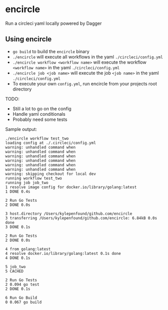 # encircle

Run a circleci yaml locally powered by Dagger

## Using encircle

- `go build` to build the `encircle` binary
- `./encircle` will execute all workflows in the yaml `./circleci/config.yml`
- `./encircle workflow <workflow name>` will execute the workflow `<workflow name>` in the yaml `./circleci/config.yml`
- `./encircle job <job name>` will execute the job `<job name>` in the yaml `./circleci/config.yml`
- To execute your own `config.yml`, run encircle from your projects root directory

TODO:

- Still a lot to go on the config
- Handle yaml conditionals
- Probably need some tests

Sample output:

```shell
./encircle workflow test_two
loading config at ./.circleci/config.yml
warning: unhandled command when
warning: unhandled command when
warning: unhandled command when
warning: unhandled command when
warning: unhandled command when
warning: unhandled command when
warning: skipping checkout for local dev
running workflow test_two
running job job_two
1 resolve image config for docker.io/library/golang:latest
1 DONE 0.4s

2 Run Go Tests
2 DONE 0.0s

3 host.directory /Users/kylepenfound/github.com/encircle
3 transferring /Users/kylepenfound/github.com/encircle: 6.84kB 0.0s done
3 DONE 0.1s

2 Run Go Tests
2 DONE 0.0s

4 from golang:latest
4 resolve docker.io/library/golang:latest 0.1s done
4 DONE 0.1s

5 job_two
5 CACHED

2 Run Go Tests
2 0.094 go test
2 DONE 0.1s

6 Run Go Build
0 0.067 go build
```
